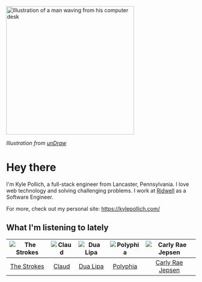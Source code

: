 <img src="https://user-images.githubusercontent.com/6766512/87306713-6f79d900-c4e6-11ea-989a-3242cbfc50c2.png" alt="Illustration of a man waving from his computer desk" height="340" />

_Illustration from [unDraw](https://undraw.co/)_

# Hey there

I'm Kyle Pollich, a full-stack engineer from Lancaster, Pennsylvania. I love web technology and solving challenging problems.
I work at [Ridwell](https://www.ridwell.com/) as a Software Engineer.

For more, check out my personal site: https://kylepollich.com/

## What I'm listening to lately

<!-- begin artists -->
  |![The Strokes](https://i.scdn.co/image/ab6761610000f17864d74f5985cb66b2f7b60e93)|![Claud](https://i.scdn.co/image/167451fec85f6dba0583af4890a2feb5652b16f5)|![Dua Lipa](https://i.scdn.co/image/12c917fb893e9c2c37b37f093b30c024e7a76dd5)|![Polyphia](https://i.scdn.co/image/19064b362422abad8f6db31878fa1d740d91e969)|![Carly Rae Jepsen](https://i.scdn.co/image/75bb29e9852e14d6e8495950a7d20b7715a919c5)|
  |:---:|:---:|:---:|:---:|:---:|
  |[The Strokes](https://open.spotify.com/artist/0epOFNiUfyON9EYx7Tpr6V)|[Claud](https://open.spotify.com/artist/5MaQlvNGOaTj39apHsXVq1)|[Dua Lipa](https://open.spotify.com/artist/6M2wZ9GZgrQXHCFfjv46we)|[Polyphia](https://open.spotify.com/artist/4vGrte8FDu062Ntj0RsPiZ)|[Carly Rae Jepsen](https://open.spotify.com/artist/6sFIWsNpZYqfjUpaCgueju)|
<!-- end artists -->
